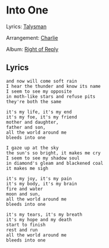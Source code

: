 # Into One

Lyrics: [Talysman](/talysman)

Arrangement: [Charlie](/charlie)

Album: [Right of Reply](/right-of-reply)

## Lyrics

    and now will come soft rain 
    I hear the thunder and know its name 
    I seem to see my opposite 
    in moth-like stars and refuse pits 
    they're both the same 

    it's my life, it's my end 
    it's my foe, it's my friend 
    mother and daughter, 
    father and son, 
    all the world around me 
    bleeds into one 

    I gaze up at the sky 
    the sun's so bright, it makes me cry 
    I seem to see my shadow soul 
    in diamond's gleam and blackened coal 
    it makes me sigh 

    it's my joy, it's my pain 
    it's my body, it's my brain 
    fire and water 
    moon and sun, 
    all the world around me 
    bleeds into one 

    it's my tears, it's my breath 
    it's my hope and my death 
    start to finish 
    rest and run 
    all the world around me 
    bleeds into one
